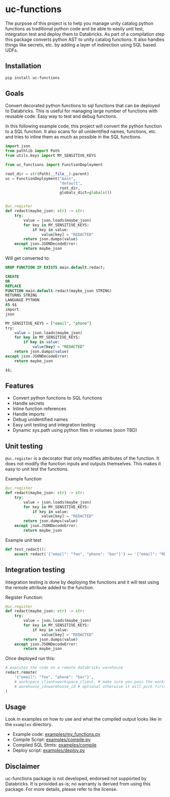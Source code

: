 # uc-functions

The purpose of this project is to help you manage unity catalog python functions as traditional python code and be
able to easily unit test, integration test and deploy them to Databricks. As part of a compilation step this package
converts python AST to unity catalog functions. It also handles things like secrets, etc. by adding a layer of
indirection using SQL based UDFs.

## Installation

```bash
pip install uc-functions
```

## Goals

Convert decorated python functions to sql functions that can be deployed to Databricks. This is useful for managing
large number of functions with reusable code. Easy way to test and debug functions.

In this following example code, this project will convert the python function to a SQL function. It also scans for all
unidentified names, functions, etc. and tries to inline them as much as possible in the SQL functions.

```python
import json
from pathlib import Path
from utils.keys import MY_SENSITIVE_KEYS

from uc_functions import FunctionDeployment

root_dir = str(Path(__file__).parent)
uc = FunctionDeployment("main",
                        "default",
                        root_dir,
                        globals_dict=globals())


@uc.register
def redact(maybe_json: str) -> str:
    try:
        value = json.loads(maybe_json)
        for key in MY_SENSITIVE_KEYS:
            if key in value:
                value[key] = "REDACTED"
        return json.dumps(value)
    except json.JSONDecodeError:
        return maybe_json
```

Will get converted to:

```sql
DROP FUNCTION IF EXISTS main.default.redact;

CREATE
OR
REPLACE
FUNCTION main.default.redact(maybe_json STRING)
RETURNS STRING
LANGUAGE PYTHON
AS $$
import
json

MY_SENSITIVE_KEYS = ["email", "phone"]
try:
    value = json.loads(maybe_json)
    for key in MY_SENSITIVE_KEYS:
        if key in value:
            value[key] = "REDACTED"
    return json.dumps(value)
except json.JSONDecodeError:
    return maybe_json

$$;
```

## Features

* Convert python functions to SQL functions
* Handle secrets
* Inline function references
* Handle imports
* Debug unidentified names
* Easy unit testing and integration testing
* Dynamic sys.path using python files in volumes (soon TBD) 

## Unit testing

`@uc.register` is a decorator that only modifies attributes of the function. It does not modify the function 
inputs and outputs themselves. This makes it easy to unit test the functions.

Example function

```python
@uc.register
def redact(maybe_json: str) -> str:
    try:
        value = json.loads(maybe_json)
        for key in MY_SENSITIVE_KEYS:
            if key in value:
                value[key] = "REDACTED"
        return json.dumps(value)
    except json.JSONDecodeError:
        return maybe_json
```

Example unit test

```python
def test_redact():
    assert redact('{"email": "foo", "phone": "bar"}') == '{"email": "REDACTED", "phone": "REDACTED"}'
```

## Integration testing

Integration testing is done by deploying the functions and it will test using the remote attribute added to the function.

Register Function:

```python
@uc.register
def redact(maybe_json: str) -> str:
    try:
        value = json.loads(maybe_json)
        for key in MY_SENSITIVE_KEYS:
            if key in value:
                value[key] = "REDACTED"
        return json.dumps(value)
    except json.JSONDecodeError:
        return maybe_json
```

Once deployed run this:

```python
# executes the code on a remote databricks warehouse
redact.remote(
    '{"email": "foo", "phone": "bar"}',
    # workspace_client=workspace_client, # make sure you pass the workspace client or provide environment variables
    # warehouse_id=warehouse_id # optional otherwise it will pick first serverless warehouse
)
```

## Usage

Look in examples on how to use and what the compiled output looks like in the `examples` directory.

* Example code: [examples/my_functions.py](examples/my_functions.py)
* Compile Script: [examples/compile.py](examples/compile.py)
* Compiled SQL Stmts: [examples/compile](examples/compile)
* Deploy script: [examples/deploy.py](examples/deploy.py)

## Disclaimer

uc-functions package is not developed, endorsed not supported by Databricks. It is provided as-is; no warranty is
derived from using this package. For more details, please refer to the license.

